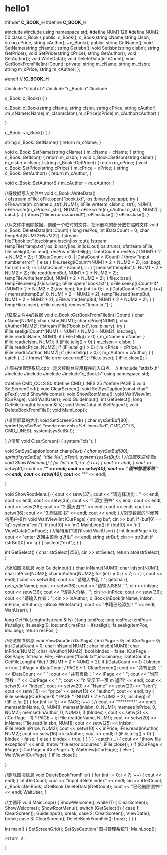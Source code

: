 # hello1
#ifndef __C_BOOK_H__
#define __C_BOOK_H__

#include<string>
#include<iostream>
using namespace std;
#define NUM1 128
#define    NUM2 50
class c_Book
{
public:
    c_Book();
    c_Book(string cName,string cIsbn, string cPrice, string cAuthor);
    ~c_Book();
public:
    string GetName();
    void SetName(string cName);
    string GetIsbn();
    void SetIsbn(string cIsbn);
    string GetPrice();
    void SetPrice(string cPrice);
    string GetAuthor();
    void SetAuthor();
    void WriteData();
    void DeleteData(int iCount);
    void GetBookFromFile(int iCount);
private:
    string m_cName;
    string m_cIsbn;
    string m_cPrice;
    string m_cAuthor;
};


#endif // !__C_BOOK_H__



#include "stdafx.h"
#include "c_Book.h"
#include<fstream>

c_Book::c_Book()
{
}


c_Book::c_Book(string cName, string cIsbn, string cPrice, string cAuthor)
    :m_cName(cName),m_cIsbn(cIsbn),m_cPrice(cPrice),m_cAuthor(cAuthor)
{

}

c_Book::~c_Book()
{
}

string c_Book::GetName()
{
    return m_cName;
}

void c_Book::SetName(string cName)
{
    m_cName = cName;
}
string c_Book::GetIsbn()
{
    return m_cIsbn;
}
void c_Book::SetIsbn(string cIsbn)
{
    m_cIsbn = cIsbn;
}
string c_Book::GetPrice()
{
    return m_cPrice;
}
void c_Book::SetPrice(string cPrice)
{
    m_cPrice = cPrice;
}
string c_Book::GetAuthor()
{
    return m_cAuthor;
}


void c_Book::SetAuthor()
{
    m_cAuthor = m_cAuthor;
}

//将数据写入文件中
void c_Book::WriteData()                
{
    ofstream oFile;
    oFile.open("book.txt", ios::binary|ios::app);
    try
    {
        oFile.write(m_cName.c_str(),NUM1);
        oFile.write(m_cIsbn.c_str(), NUM1);
        oFile.write(m_cPrice.c_str(), NUM2);
        oFile.write(m_cAuthor.c_str(), NUM2);
    }
    catch(...)
    {
        throw("file error occurred!");
        oFile.close();
    }
    oFile.close();
}

//从文件中删除数据，创建一个临时的文件，把不删除的部分放在临时文件
void c_Book::DeleteData(int iCount)
{
    long resPos;
    int iDataCount = 0;
    char tempBuf[NUM1*2+NUM2*2];
    fstream file("book.txt",ios::binary|ios::in|ios::out);
    fstream tempFile("temp.txt",ios::binary|ios::in|ios::out|ios::trunc);
    ofstream oFile;
    file.seekg(0,ios::end);
    resPos = file.tellg();
    iDataCount = resPos / (NUM1 * 2 + NUM2 * 2);
    if (iDataCount < 0 || iDataCount < iCount)
    {
        throw "input number error";
    }
    else
    {
        file.seekg(iCount*(NUM1 * 2 + NUM2 * 2), ios::beg);
        for (int i = 0; i < (iDataCount - iCount);i++)
        {
            memset(tempBuf,0, NUM1 * 2 + NUM2 * 2);
            file.read(tempBuf, NUM1 * 2 + NUM2 * 2);
            tempFile.write(tempBuf, NUM1 * 2 + NUM2 * 2);
        }
        file.close();
        tempFile.seekg(0,ios::beg);
        oFile.open("book.txt");
        oFile.seekp((iCount-1)*(NUM1 * 2 + NUM2 * 2),ios::beg);
        for (int i = 0; i < (iDataCount-iCount); i++)
        {
            memset(tempBuf, 0, NUM1 * 2 + NUM2 * 2);
            tempFile.read(tempBuf, NUM1 * 2 + NUM2 * 2);
            oFile.write(tempBuf, NUM1 * 2 + NUM2 * 2);
        }
    }
    tempFile.close();
    oFile.close();
    remove("temp.txt");
}

//获取文件中的数据
void c_Book::GetBookFromFile(int iCount)
{
    char cName[NUM1];
    char cIsbn[NUM1];
    char cPrice[NUM2];
    char cAuthor[NUM2];
    ifstream iFile("book.txt", ios::binary);
    try
    {
        iFile.seekg(iCount*(NUM1 + NUM1 + NUM2 + NUM2), ios::beg);
        iFile.read(cName, NUM1);
        if (iFile.tellg() > 0)
        {
            m_cName = cName;
        }
        iFile.read(cIsbn, NUM1);
        if (iFile.tellg() > 0)
        {
            m_cIsbn = cIsbn;
        }
        iFile.read(cPrice, NUM2);
        if (iFile.tellg() > 0)
        {
            m_cPrice = cPrice;
        }
        iFile.read(cAuthor, NUM2);
        if (iFile.tellg() > 0)
        {
            m_cAuthor = cAuthor;
        }
    }
    catch (...)
    {
        throw("file error occurred!");
        iFile.close();
    }
    iFile.close();
}





// 图书馆管理系统.cpp : 定义控制台应用程序的入口点。
//
#include "stdafx.h"
#include<iostream>
#include<iomanip>
#include<fstream>
#include"c_Book.h"
using namespace std;

#define CMD_COLS 80
#define CMD_LINES 25
#define PAGE 5
void SetScreenGrid();
void ClearScreen();
void SetSysCaption(const char* pText);
void ShowWelcome();
void ShowRootMenu();
void WaitView(int iCurPage);
void WaitUser();
void GuideInput();
int GetSelect();
long GetFileLength(ifstream &ifs);
void ViewData(int iSelPage=1);
void DeleteBookFromFile();
void MainLoop();

//设置屏幕的大小
void SetScreenGrid()
{
    char sysSetBuf[80];
    sprintf(sysSetBuf, "mode con cols=%d lines=%d", CMD_COLS, CMD_LINES);
    system(sysSetBuf);

}
//清屏
void ClearScreen()
{
    system("cls");
}

void SetSysCaption(const char *pText)
{
    char sysSetBuf[80];
    sprintf(sysSetBuf, "title %s", pText);
    system(sysSetBuf);
}
//设置欢迎信息e
void ShowWelcome()
{
    for (int i = 0; i < 7; i++)
    {
        cout << endl;
    }
    cout << setw(40);
    cout << "*******************" << endl;
    cout << setw(40);
    cout << "*   图书管理系统  *" << endl;
    cout << setw(40);
    cout << "*******************" << endl;

}

void ShowRootMenu()
{
    cout << setw(37);
    cout << "请选择功能：" << endl;
    cout << endl;
    cout << setw(36);
    cout << "1.添加图书" << endl;
    cout << endl;
    cout << setw(36);
    cout << "2.遍历图书" << endl;
    cout << endl;
    cout << setw(36);
    cout << "3.删除图书" << endl;
    cout << endl;
}
//浏览数据的时候等待用户操作
void WaitView(int iCurPage)
{
    string buf;
    cin >> buf;
    if (buf[0] == 'q')
        system("exit");
    if (buf[0] == 'm')
        MainLoop();
    if (buf[0] == 'n')
        ViewData(iCurPage);
}
//等待用户操作
void WaitUser()
{
    int iInputPage = 0;
    cout << "enter 返回主菜单 q退出" << endl;
    string strBuf;
    cin >> strBuf;
    if (strBuf[0] == 'q')
    {
        system("exit");
    }
}

int GetSelect()
{
    char strSelect[256];
    cin >> strSelect;
    return atoi(strSelect);
}

//添加图书信息
void GuideInput()
{
    char inName[NUM1];
    char inIsbn[NUM1];
    char inPrice[NUM2];
    char inAuthor[NUM2];
    for (int i = 0; i < 7; i++)
    {
        cout << endl;
    }
    cout << setw(36);
    cout << "请输入书名：";
    getchar();
    gets_s(inName);
    cout << setw(36);
    cout << "请输入ISBN：";
    cin >> inIsbn;
    cout << setw(36);
    cout << "请输入价格：";
    cin >> inPrice;
    cout << setw(36);
    cout << "请输入作者：";
    cin >> inAuthor;
    c_Book inBook(inName, inIsbn, inPrice, inAuthor);
    inBook.WriteData();
    cout << "书籍已经添加！" << endl;
    WaitUser();
}

long GetFileLength(ifstream &ifs)
{
    long temPos;
    long resPos;
    temPos = ifs.tellg();
    ifs.seekg(0, ios::end);
    resPos = ifs.tellg();
    ifs.seekg(temPos, ios::beg);
    return resPos;
}

//浏览图书信息
void ViewData(int iSelPage)
{
    int iPage = 0;
    int iCurPage = 0;
    int iDataCount = 0;
    char inName[NUM1];
    char inIsbn[NUM1];
    char inPrice[NUM2];
    char inAuthor[NUM2];
    bool bIndex = false;
    iCurPage = iSelPage;
    ifstream iFile;
    iFile.open("book.txt",ios::binary);
    iDataCount = GetFileLength(iFile) / (NUM1 * 2 + NUM2 * 2);
    if (iDataCount >= 1)
    {
        bIndex = true;
    }
    iPage = iDataCount / PAGE + 1;
    ClearScreen();
    cout << "共有记录：" << iDataCount << " ";
    cout << "共有页数：" << iPage << " ";
    cout << "当前页数：" << iCurPage << " ";
    cout << "n 显示下一页 m 返回" << endl;
    cout << setw(5) << "index";
    cout << setw(20) << "Name" << setw(20) << "Isbn";
    cout << setw(15) << "price" << setw(15) << "author";
    cout << endl;
    try
    {
        iFile.seekg((iCurPage-1) * PAGE * (NUM1 * 2 + NUM2 * 2), ios::beg);
        if (!iFile.fail())
        {
            for (int i = 1; i <= PAGE; i++)
            {
//                cout << "********" << endl;
                memset(inName, 0, NUM1);
                memset(inIsbn, 0, NUM1);
                memset(inPrice, 0, NUM2);
                memset(inAuthor, 0, NUM2);
                if (bIndex)
                {
                    cout << setw(3) << (iCurPage - 1) * PAGE + i;
                    iFile.read(inName, NUM1);
                    cout << setw(20) << inName;
                    iFile.read(inIsbn, NUM1);
                    cout << setw(25) << inIsbn;
                    iFile.read(inPrice, NUM2);
                    cout << setw(10) << inPrice;
                    iFile.read(inAuthor, NUM2);
                    cout << setw(16) << inAuthor;
                    cout << endl;
                    if (iFile.tellg() < 0)
                    {
                        bIndex = false;
                    }
                    else
                    {
                        bIndex = true;
                    }
                }
            }
        }
    }
    catch (...)
    {
        cout << "throw file exception" << endl;
        throw "file error occurred";
        iFile.close();
    }
    if (iCurPage < iPage)
    {
        iCurPage = iCurPage + 1;
        WaitView(iCurPage);
    }
    else
    {
        WaitView(iCurPage);
    }
    iFile.close();
    
}

//删除图书信息
void DeleteBookFromFile()
{
    for (int i = 0; i < 7; i++)
    {
        cout << endl;
    }
    int iDelCount;
    cout << "input delete index" << endl;
    cin >> iDelCount;
    c_Book cDelBook;
    cDelBook.DeleteData(iDelCount);
    cout << "已经删除图书!" << endl;
    WaitUser;
}

//主循环
void MainLoop()
{
    ShowWelcome();
    while (1)
    {
        ClearScreen();
        ShowWelcome();
        ShowRootMenu();
        switch (GetSelect())
        {
        case 1:
            ClearScreen();
            GuideInput();
            break;
        case 2:
            ClearScreen();
            ViewData();
            break;
        case 3:
            ClearScreen();
            DeleteBookFromFile();
            break;
        }
    }
}


int main()
{
    SetScreenGrid();
    SetSysCaption("图书管理系统");
    MainLoop();
    
    return 0;
}
